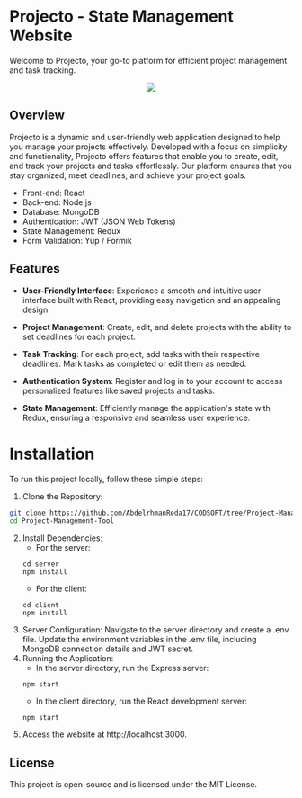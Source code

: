 # Projecto - State Management Website

Welcome to Projecto, your go-to platform for efficient project management and task tracking.
<div align="center" >
    <img src="https://github.com/AbdelrhmanReda17/CODSOFT/assets/90706154/37a2c8d0-f09c-447e-99c0-da3e8222d54e">
</div>

## Overview
Projecto is a dynamic and user-friendly web application designed to help you manage your projects effectively. Developed with a focus on simplicity and functionality, Projecto offers features that enable you to create, edit, and track your projects and tasks effortlessly. Our platform ensures that you stay organized, meet deadlines, and achieve your project goals.

- Front-end: React
- Back-end: Node.js
- Database: MongoDB
- Authentication: JWT (JSON Web Tokens)
- State Management: Redux
- Form Validation: Yup / Formik

## Features

- **User-Friendly Interface**: Experience a smooth and intuitive user interface built with React, providing easy navigation and an appealing design.

- **Project Management**: Create, edit, and delete projects with the ability to set deadlines for each project.

- **Task Tracking**: For each project, add tasks with their respective deadlines. Mark tasks as completed or edit them as needed.

- **Authentication System**: Register and log in to your account to access personalized features like saved projects and tasks.

- **State Management**: Efficiently manage the application's state with Redux, ensuring a responsive and seamless user experience.

# Installation

To run this project locally, follow these simple steps:

1. Clone the Repository:
  ```bash
  git clone https://github.com/AbdelrhmanReda17/CODSOFT/tree/Project-Management-Tool
  cd Project-Management-Tool
  ```
2. Install Dependencies:
   - For the server:
    ```
    cd server
    npm install
    ```
   - For the client:
    ```
    cd client
    npm install
    ```
3. Server Configuration:
  Navigate to the server directory and create a .env file.
  Update the environment variables in the .env file, including MongoDB connection details and JWT secret.
4. Running the Application:
   - In the server directory, run the Express server:
    ```
    npm start
    ```
   - In the client directory, run the React development server:
    ```
    npm start
    ```
5. Access the website at http://localhost:3000.

## License
This project is open-source and is licensed under the MIT License.

